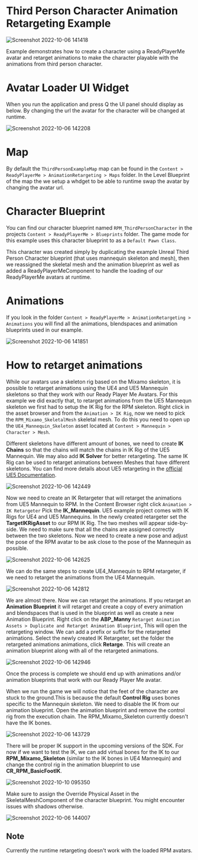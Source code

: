# Third Person Character Animation Retargeting Example

![Screenshot 2022-10-06 141418](https://user-images.githubusercontent.com/108666572/194309906-d7dc5108-2cb4-4005-baf7-b0d88af69c50.png)

Example demonstrates how to create a character using a ReadyPlayerMe avatar and retarget animations to make the character playable with the animations from third person character.

# Avatar Loader UI Widget

When you run the application and press Q the UI panel should display as below. By changing the url the avatar for the character will be changed at runtime.

![Screenshot 2022-10-06 142208](https://user-images.githubusercontent.com/108666572/194311325-0265c0fb-d65a-420c-a3fd-93cf62db0491.png)

# Map

By default the `ThirdPersonExampleMap` map can be found in the `Content > ReadyPlayerMe > AnimationRetargeting > Maps` folder.
In the Level Blueprint of the map the we setup a whdget to be able to runtime swap the avatar by changing the avatar url.

# Character Blueprint

You can find our character blueprint named `RPM_ThirdPersonCharacter` in the projects `Content > ReadyPlayerMe > Blueprints` folder.
The game mode for this example uses this character blueprint to as a `Default Pawn Class`.

This character was created simply by duplicating the example Unreal Third Person Character blueprint (that uses mannequin skeleton and mesh), then we reassigned the skeletal mesh and the animation blueprint as well as added a ReadyPlayerMeComponent to handle the loading of our ReadyPlayerMe avatars at runtime. 

# Animations 

If you look in the folder `Content > ReadyPlayerMe > AnimationRetargeting > Animations` you will find all the animations, blendspaces and animation blueprints used in our example.

![Screenshot 2022-10-06 141851](https://user-images.githubusercontent.com/108666572/194310719-e79f8cd0-87ef-425e-a61c-a1500ed6440f.png)

# How to retarget animations

While our avatars use a skeleton rig based on the Mixamo skeleton, it is possible to retarget animations using the UE4 and UE5 Mannequin skeletons so that they work with our Ready Player Me Avatars. For this example we did exactly that, to retarget animations from the UE5 Mannequn skeleton we first had to setup the IK Rig for the RPM skeleton. Right click in the asset browser and from the `Animation > IK Rig`, now we need to pick the `RPM_Mixamo_SkeletalMesh` skeletal mesh. To do this you need to open up the `UE4_Mannequin_Skeleton` asset located at `Content > Mannequin > Character > Mesh`. 

Different skeletons have different amount of bones, we need to create **IK Chains** so that the chains will match the chains in IK Rig of the UE5 Mannequin. We may also add **IK Solver** for better retargeting. The same IK Rig can be used to retarget animations between Meshes that have different skeletons. You can find more details about UE5 retargeting in the [official UE5 Documentation](https://docs.unrealengine.com/5.0/en-US/ik-rig-animation-retargeting-in-unreal-engine/).

![Screenshot 2022-10-06 142449](https://user-images.githubusercontent.com/108666572/194311983-97560467-1bae-49d9-a7e0-0a350bed877c.png)

Now we need to create an IK Retargeter that will retarget the animations from UE5 Mannequin to RPM. In the Content Browser right click `Animation > IK Retargeter` Pick the **IK_Mannequin**. UE5 example project comes with IK Rigs for UE4 and UE5 Mannequins. In the newly created retargeter set the **TargetIKRigAsset** to our RPM IK Rig. The two meshes will appear side-by-side. We need to make sure that all the chains are assigned correctly between the two skeletons. Now we need to create a new pose and adjust the pose of the RPM avatar to be ask close to the pose of the Mannequin as possible.

![Screenshot 2022-10-06 142625](https://user-images.githubusercontent.com/108666572/194312206-36a71843-f84d-4878-9d61-665ffef3ace9.png)

We can do the same steps to create UE4_Mannequin to RPM retargeter, if we need to retarget the animations from the UE4 Mannequin.

![Screenshot 2022-10-06 142812](https://user-images.githubusercontent.com/108666572/194312580-2533ef43-06da-4cf9-9ef9-084b50e6b62f.png)

We are almost there. Now we can retarget the animations. If you retarget an **Animation Blueprint** it will retarget and create a copy of every animation and blendspaces that is used in the blueprint as well as create a new Animation Blueprint. Right click on the **ABP_Manny** `Retarget Animation Assets > Duplicate and Retarget Animation Blueprint`, This will open the retargeting window. We can add a prefix or suffix for the retargeted animations. Select the newly created IK Retargeter, set the folder the retargeted animations animations, click **Retarge**. This will create an animation blueprint along with all of the retargeted animations.

![Screenshot 2022-10-06 142946](https://user-images.githubusercontent.com/108666572/194312920-bed36f10-174b-4f43-a7d5-844ade033f64.png)

Once the process is complete we should end up with animations and/or animation blueprints that work with our Ready Player Me avatar.

When we run the game we will notice that the feet of the character are stuck to the ground.This is because the default **Control Rig** uses bones specific to the Mannequin skeleton. We need to disable the IK from our animation blueprint. Open the animation blueprint and remove the control rig from the execution chain. The RPM_Mixamo_Skeleton currently doesn't have the IK bones.

![Screenshot 2022-10-06 143729](https://user-images.githubusercontent.com/108666572/194314365-a24a88a2-2459-48e1-b513-31b03b917afb.png)

There will be proper IK support in the upcoming versions of the SDK. For now if we want to test the IK, we can add virtual bones for the IK to our **RPM_Mixamo_Skeleton** (similar to the IK bones in UE4 Mannequin) and change the control rig in the animation blueprint to use **CR_RPM_BasicFootIK**.

![Screenshot 2022-10-10 095350](https://user-images.githubusercontent.com/108666572/194822530-ef52c70e-7e7b-4e2a-95c8-82a16b48770b.png)

Make sure to assign the Override Physical Asset in the SkeletalMeshComponent of the character blueprint. You might encounter issues with shadows otherwise.

![Screenshot 2022-10-06 144007](https://user-images.githubusercontent.com/108666572/194314869-e4453faf-7ce8-420a-831f-0a94cffa0bb2.png)

## Note

Currently the runtime retargeting doesn't work with the loaded RPM avatars.

